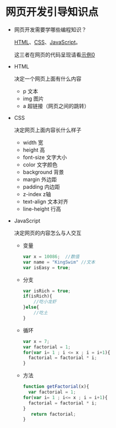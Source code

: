 # 网页开发引导知识点

- 网页开发需要学哪些编程知识？

  [HTML](https://www.w3cschool.cn/html/)、[CSS](https://www.w3cschool.cn/css/)、[JavaScript](https://www.w3cschool.cn/javascript/)。
  
  这三者在网页的代码呈现请看[示例0](代码相关/demo00.html)

- HTML

  决定一个网页上面有什么内容
  
  - p       文本
  - img   图片
  - a       超链接（网页之间的跳转）

- CSS

   决定网页上面内容长什么样子
  
  - width            宽
  - height           高
  - font-size       文字大小
  - color             文字颜色
  - background  背景 
  - margin          外边距 
  - padding        内边距
  - z-index         z轴
  - text-align      文本对齐
  - line-height     行高
  
- JavaScript 

  决定网页的内容怎么与人交互
  
  - 变量
  
    ```javascript
    var x = 10086;  //数值
    var name = "KingSwim" //文本
    var isEasy = true;
    ```
  
  - 分支
  
    ```javascript
    var isRich = true;
    if(isRich){
        //吃小龙虾
    }else{
        //吃土
    }
    ```
  
    
  
  - 循环
  
    ```javascript
    var x = 7;
    var factorial = 1;
    for(var i= 1 ; i <= x ; i = i+1){
      factorial = factorial * i;
    }
    ```
  
    
  
  - 方法
  
    ```javascript
    function getFactorial(x){
      var factorial = 1;
    for(var i= 1 ; i<= x ; i = i+1){
      factorial = factorial * i;
    }
       return factorial;
    }
    ```
  
    
